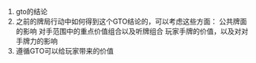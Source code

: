 1. gto的结论
2. 之前的牌局行动中如何得到这个GTO结论的，可以考虑这些方面：
    公共牌面的影响
    对手范围中的重点价值组合以及听牌组合
    玩家手牌的价值，以及对对手牌力的影响
3. 遵循GTO可以给玩家带来的价值